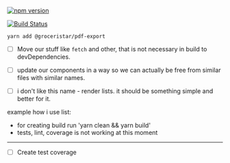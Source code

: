 
[![npm version](https://badge.fury.io/js/%40groceristar%2Fpdf-export.svg)](https://badge.fury.io/js/%40groceristar%2Fpdf-export)

[![Build Status](https://travis-ci.org/GroceriStar/pdf-export-component.svg?branch=master)](https://travis-ci.org/GroceriStar/pdf-export-component)




``` yarn add @groceristar/pdf-export ```

- [ ] Move our stuff like `fetch` and other, that is not necessary in build to devDependencies.


- [ ] update our components in a way so we can actually be free from similar files with similar names.

- [ ] i don't like this name - render lists.
it should be something simple and better for it.


example how i use list:


<!--
```
// this is an ingredient for list
import React, { Component, Fragment } from 'react';

import { RenderLists3 } from '@groceristar/pdf-export';
// import styles as well
...
return (

  <PDFViewer width={1200} height={1000}>
    <Document>
      <Page size="A4" style={styles.page} wrap>
        <View style={styles.section}>
          <Text style={styles.text}>
            Page Header - Document title
          </Text>

          <RenderLists3 data={data} />

      </View>
      </Page>
    </Document>
  </PDFViewer>

);


- [ ] Reinstall fetch as dev dependency
- [ ] tests takes a lot of times
```

sandbox project https://github.com/GroceriStar/react-print-pdf

-->

 - for creating build run 'yarn clean && yarn build'
 - tests, lint, coverage is not working at this moment

---

- [ ] Create test coverage


<!---



<p align="center">
  <a href="https://travis-ci.org/eunikitin/modern-package-boilerplate">
    <img src="https://travis-ci.org/eunikitin/modern-package-boilerplate.svg?branch=master" alt="Build Status">
  </a>
  <a href="https://coveralls.io/github/eunikitin/modern-package-boilerplate?branch=master">
    <img src="https://coveralls.io/repos/github/eunikitin/modern-package-boilerplate/badge.svg?branch=master" alt="Coverage Status">
  </a>
  <a href="https://david-dm.org/eunikitin/modern-package-boilerplate">
    <img src="https://david-dm.org/eunikitin/modern-package-boilerplate/status.svg" alt="dependencies Status">
  </a>
  <a href="https://david-dm.org/eunikitin/modern-package-boilerplate?type=dev">
    <img src="https://david-dm.org/eunikitin/modern-package-boilerplate/dev-status.svg" alt="devDependencies Status">
  </a>
  <a href="https://david-dm.org/eunikitin/modern-package-boilerplate?type=peer">
    <img src="https://david-dm.org/eunikitin/modern-package-boilerplate/peer-status.svg" alt="peerDependencies Status">
  </a>
</p>



# Groceristar-fetch module

#### Synopsis
  This is a module for using API like wrappers for getting food data for use in many projects. Just Like an database and fetch API in JS

[![Build Status](https://travis-ci.org/GroceriStar/groceristar-fetch.svg?branch=master)](https://travis-ci.org/GroceriStar/groceristar-fetch)
[![npm version](https://badge.fury.io/js/%40groceristar%2Fgrocery-component.svg)](https://badge.fury.io/js/%40groceristar%2Fgrocery-component)




[Introduction Article]()

[Trello board with current tasks]()

[Documentation Website]()


#### Installation

`npm install @groceristar/grocery-component`
or
`yarn add @groceristar/grocery-component`




#### Code Example

```

```



#### Tests

`npm test`


#### Contributors

@vadim9999, @atherdon


---
Tasks:
- [ ] [add tests]()
- [ ] [make build working nice]()
- [ ] ESLint resolver too https://medium.com/bootstart/why-you-should-use-babel-resolvers-210615fc41d
- [ ] ignore lib folder, so it will be created only when we publish it on npm. we don't need it locally. delete from source, then only ignore, so it wouldn't be at github repo...
---


Trello Board:

Sandbox Editor:

Created with help of this articles:
https://codeburst.io/how-to-create-and-publish-your-first-node-js-module-444e7585b738
https://medium.com/@adrianli/the-idiot-s-guide-to-publishing-a-react-component-to-npm-2b66b1ac03e0


-->
